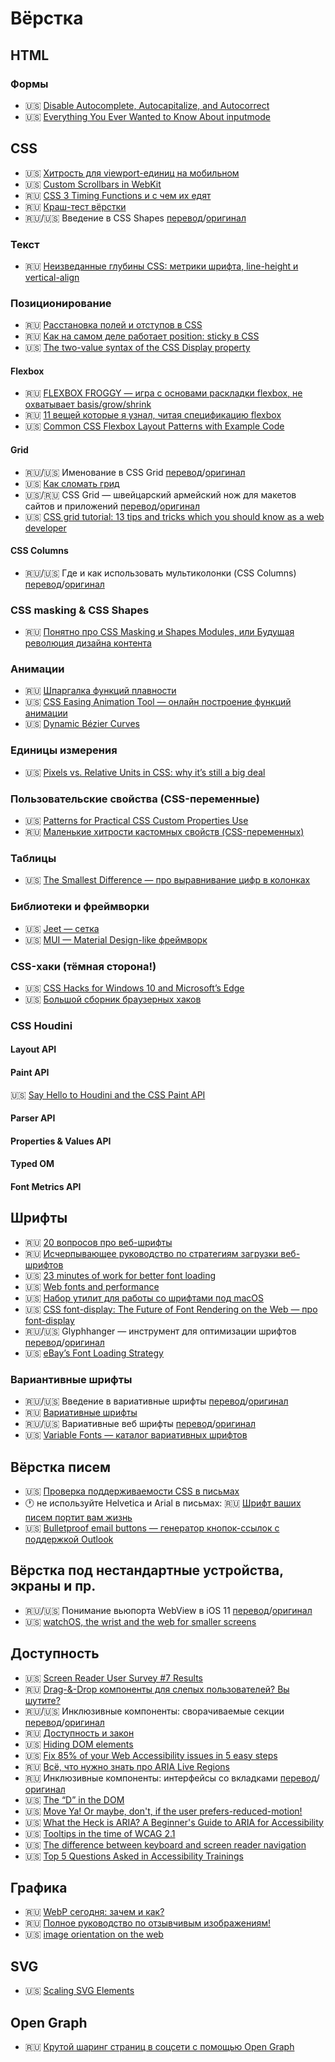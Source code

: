 # Вёрстка

## HTML

### Формы

* 🇺🇸 [Disable Autocomplete, Autocapitalize, and Autocorrect](https://davidwalsh.name/disable-autocorrect) 
* 🇺🇸 [Everything You Ever Wanted to Know About inputmode](https://css-tricks.com/everything-you-ever-wanted-to-know-about-inputmode/)

## CSS

* 🇺🇸 [Хитрость для viewport-единиц на мобильном](https://css-tricks.com/the-trick-to-viewport-units-on-mobile/)
* 🇺🇸 [Custom Scrollbars in WebKit](https://css-tricks.com/custom-scrollbars-in-webkit/)
* 🇷🇺 [CSS 3 Timing Functions и с чем их едят](https://habr.com/ru/post/220715/)
* 🇷🇺 [Краш-тест вёрстки](https://isqua.ru/blog/2016/06/19/crash-test-viorstki/)
* 🇷🇺/🇺🇸 Введение в CSS Shapes [перевод](http://htmlbook.ru/blog/vvedenie-v-css-shapes)/[оригинал](https://tympanus.net/codrops/2018/11/29/an-introduction-to-css-shapes/)

### Текст

* 🇷🇺 [Неизведанные глубины CSS: метрики шрифта, line-height и vertical-align](https://css-live.ru/css/metriki-shrifta-line-height-vertical-align.html)

### Позиционирование

* 🇷🇺 [Расстановка полей и отступов в CSS](https://habr.com/ru/company/netcracker/blog/281008/)
* 🇷🇺 [Как на самом деле работает position: sticky в CSS](https://medium.com/web-standards/sticky-bc7ff7088693)
* 🇺🇸 [The two-value syntax of the CSS Display property](https://hacks.mozilla.org/2019/10/the-two-value-syntax-of-the-css-display-property/)

#### Flexbox

* 🇷🇺 [FLEXBOX FROGGY — игра с основами раскладки flexbox, не охватывает basis/grow/shrink](http://flexboxfroggy.com/)
* 🇷🇺 [11 вещей которые я узнал, читая спецификацию flexbox](https://habr.com/ru/post/329820/)
* 🇺🇸 [Common CSS Flexbox Layout Patterns with Example Code](https://tobiasahlin.com/blog/common-flexbox-patterns/)

#### Grid

* 🇷🇺/🇺🇸 Именование в CSS Grid [перевод](https://habr.com/ru/post/478850/)/[оригинал](https://www.smashingmagazine.com/2017/10/naming-things-css-grid-layout/)
* 🇺🇸 [Как сломать грид](https://daverupert.com/2017/09/breaking-the-grid/)
* 🇺🇸/🇷🇺 CSS Grid — швейцарский армейский нож для макетов сайтов и приложений [перевод](https://habr.com/ru/company/poiskvps/blog/423709/)/[оригинал](https://medium.com/@js_tut/css-grid-the-swiss-army-knife-for-cutting-website-and-application-layouts-c1bd7a6b4e56)
* 🇺🇸 [CSS grid tutorial: 13 tips and tricks which you should know as a web developer](https://medium.com/quick-code/css-grid-cheatsheet-13-tips-and-tricks-which-you-should-know-as-a-web-developer-b4e58f5614c3)

#### CSS Columns

* 🇷🇺/🇺🇸 Где и как использовать мультиколонки (CSS Columns) [перевод](https://habr.com/ru/post/469395/)/[оригинал](https://www.smashingmagazine.com/2019/01/css-multiple-column-layout-multicol/)

### CSS masking & CSS Shapes

* 🇷🇺 [Понятно про CSS Masking и Shapes Modules, или Будущая революция дизайна контента](https://habr.com/ru/post/190246/)

### Анимации

* 🇷🇺 [Шпаргалка функций плавности](https://easings.net/ru)
* 🇺🇸 [CSS Easing Animation Tool — онлайн построение функций анимации](https://matthewlein.com/tools/ceaser)
* 🇺🇸 [Dynamic Bézier Curves](https://www.joshwcomeau.com/posts/dynamic-bezier-curves/)

### Единицы измерения

* 🇺🇸 [Pixels vs. Relative Units in CSS: why it’s still a big deal](https://www.24a11y.com/2019/pixels-vs-relative-units-in-css-why-its-still-a-big-deal/)

### Пользовательские свойства (CSS-переменные)

* 🇺🇸 [Patterns for Practical CSS Custom Properties Use](https://css-tricks.com/patterns-for-practical-css-custom-properties-use/)
* 🇷🇺 [Маленькие хитрости кастомных свойств (CSS-переменных)](https://css-live.ru/tricks/malenkie-xitrosti-kastomnyx-svojstv-css-peremennyx.html)

### Таблицы

* 🇺🇸 [The Smallest Difference — про выравнивание цифр в колонках](https://www.robinrendle.com/notes/the-smallest-difference.html)

### Библиотеки и фреймворки

* 🇺🇸 [Jeet — сетка](http://jeet.gs/)
* 🇺🇸 [MUI — Material Design-like фреймворк](https://www.muicss.com/)

### CSS-хаки (тёмная сторона!)

* 🇺🇸 [CSS Hacks for Windows 10 and Microsoft’s Edge](https://jeffclayton.wordpress.com/2015/04/07/css-hacks-for-windows-10-and-spartan-browser-preview/)
* 🇺🇸 [Большой сборник браузерных хаков](http://browserhacks.com/)

### CSS Houdini

#### Layout API

#### Paint API

🇺🇸 [Say Hello to Houdini and the CSS Paint API](https://codersblock.com/blog/say-hello-to-houdini-and-the-css-paint-api/)

#### Parser API

#### Properties & Values API

#### Typed OM

#### Font Metrics API

## Шрифты

* 🇷🇺 [20 вопросов про веб-шрифты](https://habr.com/ru/company/adv/blog/184864/)
* 🇷🇺 [Исчерпывающее руководство по стратегиям загрузки веб-шрифтов](https://css-live.ru/articles/ischerpyvayushhee-rukovodstvo-po-strategiyam-zagruzki-veb-shriftov.html)
* 🇺🇸 [23 minutes of work for better font loading](https://www.zachleat.com/web/23-minutes/)
* 🇺🇸 [Web fonts and performance](https://font-display.glitch.me/)
* 🇺🇸 [Набор утилит для работы со шрифтами под macOS](https://github.com/bramstein/homebrew-webfonttools)
* 🇺🇸 [CSS font-display: The Future of Font Rendering on the Web — про font-display](https://www.sitepoint.com/css-font-display-future-font-rendering-web/)
* 🇷🇺/🇺🇸 Glyphhanger — инструмент для оптимизации шрифтов [перевод](https://anatolykulikov.ru/review/glyphhanger-tool-to-optimize-fonts/)/[оригинал](https://www.zachleat.com/web/glyphhanger/)
* 🇺🇸 [eBay’s Font Loading Strategy](https://tech.ebayinc.com/engineering/ebays-font-loading-strategy/)

### Вариантивные шрифты

* 🇷🇺/🇺🇸 Введение в вариативные шрифты [перевод](https://medium.com/web-standards/3f2b6123e1cd)/[оригинал](https://24ways.org/2019/an-introduction-to-variable-fonts/)
* 🇷🇺 [Вариативные шрифты](http://css.yoksel.ru/opentype-variable-fonts/)
* 🇷🇺/🇺🇸 Вариативные веб шрифты [перевод](https://habr.com/ru/post/413297/)/[оригинал](https://zeichenschatz.net/demos/vf/variable-web-typo/)
* 🇺🇸 [Variable Fonts — каталог вариативных шрифтов](https://v-fonts.com/)
 
## Вёрстка писем

* 🇺🇸 [Проверка поддерживаемости CSS в письмах](https://www.campaignmonitor.com/css/)
* 🕐 не используйте Helvetica и Arial в письмах: 🇷🇺 [Шрифт ваших писем портит вам жизнь](https://habr.com/ru/company/pechkin/blog/272403/)
* 🇺🇸 [Bulletproof email buttons — генератор кнопок-ссылок с поддержкой Outlook](https://buttons.cm/)

## Вёрстка под нестандартные устройства, экраны и пр.

* 🇷🇺/🇺🇸 Понимание вьюпорта WebView в iOS 11 [перевод](https://css-live.ru/articles/ponimanie-vyuporta-webview-v-ios-11.html)/[оригинал](https://ayogo.com/blog/ios11-viewport/)
* 🇺🇸 [watchOS, the wrist and the web for smaller screens](https://dev.to/meduzen/watchos-the-wrist-and-the-web-bbj)

## Доступность

* 🇺🇸 [Screen Reader User Survey #7 Results](https://webaim.org/projects/screenreadersurvey7/)
* 🇷🇺 [Drag-&-Drop компоненты для слепых пользователей? Вы шутите?](https://habr.com/ru/company/oleg-bunin/blog/468541/)
* 🇷🇺/🇺🇸 Инклюзивные компоненты: сворачиваемые секции [перевод](https://medium.com/web-standards/collapsibl-sections-c0de689e0ebe)/[оригинал](https://inclusive-components.design/collapsible-sections/)
* 🇷🇺 [Доступность и закон](https://medium.com/web-standards/a11y-and-law-a81dd9dd5fc8)
* 🇺🇸 [Hiding DOM elements](https://allyjs.io/tutorials/hiding-elements.html)
* 🇺🇸 [Fix 85% of your Web Accessibility issues in 5 easy steps](https://dev.to/alvaromontoro/fix-85-of-your-web-accessibility-issues-in-5-easy-steps-pnf)
* 🇷🇺 [Всё, что нужно знать про ARIA Live Regions](https://medium.com/web-standards/aria-live-regions-713f6a7813d3)
* 🇷🇺 Инклюзивные компоненты: интерфейсы со вкладками [перевод](https://medium.com/web-standards/tabbed-interfaces-a125212e6c35)/[оригинал](https://inclusive-components.design/tabbed-interfaces/)
* 🇺🇸 [The “D” in the DOM](https://www.24a11y.com/2018/the-d-in-the-dom/)
* 🇺🇸 [Move Ya! Or maybe, don't, if the user prefers-reduced-motion!](https://developers.google.com/web/updates/2019/03/prefers-reduced-motion)
* 🇺🇸 [What the Heck is ARIA? A Beginner's Guide to ARIA for Accessibility](https://www.lullabot.com/articles/what-heck-aria-beginners-guide-aria-accessibility)
* 🇺🇸 [Tooltips in the time of WCAG 2.1](https://sarahmhigley.com/writing/tooltips-in-wcag-21/)
* 🇺🇸 [The difference between keyboard and screen reader navigation](https://tink.uk/the-difference-between-keyboard-and-screen-reader-navigation/)
* 🇺🇸 [Top 5 Questions Asked in Accessibility Trainings](https://www.deque.com/blog/top-5-questions-asked-in-accessibility-trainings/)

## Графика

* 🇷🇺 [WebP сегодня: зачем и как?](https://medium.com/web-standards/webp-%D1%81%D0%B5%D0%B3%D0%BE%D0%B4%D0%BD%D1%8F-%D0%B4%D0%BB%D1%8F-%D1%87%D0%B5%D0%B3%D0%BE-%D0%B8-%D0%BA%D0%B0%D0%BA-4f64d4330f8d)
* 🇷🇺 [Полное руководство по отзывчивым изображениям!](https://www.notion.so/b5c7c2ad93f840db82a2c353251411cb)
* 🇺🇸 [image orientation on the web](https://justmarkup.com/articles/2019-10-21-image-orientation/)

## SVG

* 🇺🇸 [Scaling SVG Elements](https://wattenberger.com/guide/scaling-svg)

## Open Graph

* 🇷🇺 [Крутой шаринг страниц в соцсети с помощью Open Graph](https://habr.com/ru/post/278459/)


